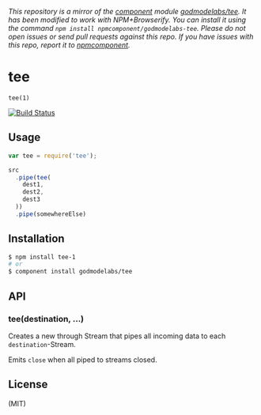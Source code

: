 *This repository is a mirror of the [component](http://component.io) module [godmodelabs/tee](http://github.com/godmodelabs/tee). It has been modified to work with NPM+Browserify. You can install it using the command `npm install npmcomponent/godmodelabs-tee`. Please do not open issues or send pull requests against this repo. If you have issues with this repo, report it to [npmcomponent](https://github.com/airportyh/npmcomponent).*
# tee

  `tee(1)`
  
[![Build Status](https://travis-ci.org/godmodelabs/tee.png?branch=master)](https://travis-ci.org/godmodelabs/tee)

## Usage

```javascript
var tee = require('tee');

src
  .pipe(tee(
    dest1,
    dest2,
    dest3
  ))
  .pipe(somewhereElse)
```

## Installation

```bash
$ npm install tee-1
# or
$ component install godmodelabs/tee
```

## API

### tee(destination, ...)

Creates a new through Stream that pipes all incoming data to each
`destination`-Stream.

Emits `close` when all piped to streams closed.

## License

(MIT)
